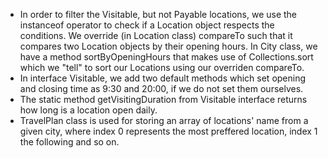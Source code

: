 - In order to filter the Visitable, but not Payable locations, we use the instanceof operator to check if a Location object respects the conditions. We override (in Location class) compareTo such that it compares two Location objects by their opening hours. In City class, we have a method sortByOpeningHours that makes use of Collections.sort which we "tell" to sort our Locations using our overriden compareTo.
- In interface Visitable, we add two default methods which set opening and closing time as 9:30 and 20:00, if we do not set them ourselves.
- The static method getVisitingDuration from Visitable interface returns how long is a location open daily. 
- TravelPlan class is used for storing an array of locations' name from a given city, where index 0 represents the most preffered location, index 1 the following and so on. 
